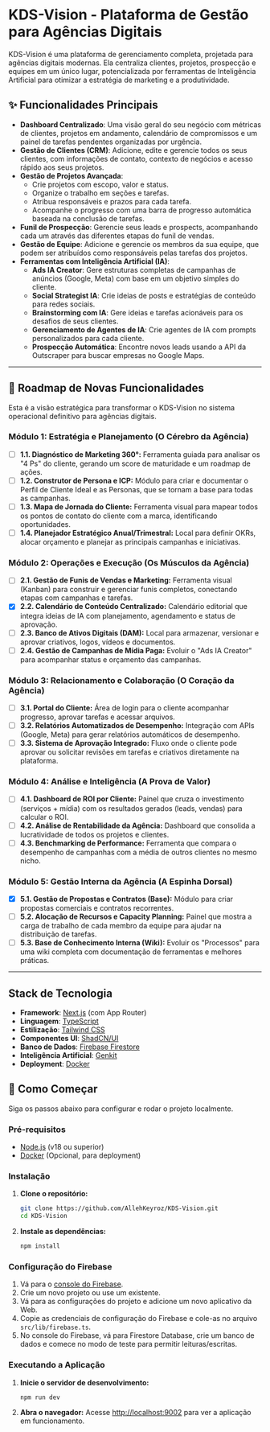 # KDS-Vision - Plataforma de Gestão para Agências Digitais

KDS-Vision é uma plataforma de gerenciamento completa, projetada para agências digitais modernas. Ela centraliza clientes, projetos, prospecção e equipes em um único lugar, potencializada por ferramentas de Inteligência Artificial para otimizar a estratégia de marketing e a produtividade.

## ✨ Funcionalidades Principais

- **Dashboard Centralizado**: Uma visão geral do seu negócio com métricas de clientes, projetos em andamento, calendário de compromissos e um painel de tarefas pendentes organizadas por urgência.
- **Gestão de Clientes (CRM)**: Adicione, edite e gerencie todos os seus clientes, com informações de contato, contexto de negócios e acesso rápido aos seus projetos.
- **Gestão de Projetos Avançada**:
    - Crie projetos com escopo, valor e status.
    - Organize o trabalho em seções e tarefas.
    - Atribua responsáveis e prazos para cada tarefa.
    - Acompanhe o progresso com uma barra de progresso automática baseada na conclusão de tarefas.
- **Funil de Prospecção**: Gerencie seus leads e prospects, acompanhando cada um através das diferentes etapas do funil de vendas.
- **Gestão de Equipe**: Adicione e gerencie os membros da sua equipe, que podem ser atribuídos como responsáveis pelas tarefas dos projetos.
- **Ferramentas com Inteligência Artificial (IA)**:
    - **Ads IA Creator**: Gere estruturas completas de campanhas de anúncios (Google, Meta) com base em um objetivo simples do cliente.
    - **Social Strategist IA**: Crie ideias de posts e estratégias de conteúdo para redes sociais.
    - **Brainstorming com IA**: Gere ideias e tarefas acionáveis para os desafios de seus clientes.
    - **Gerenciamento de Agentes de IA**: Crie agentes de IA com prompts personalizados para cada cliente.
    - **Prospecção Automática**: Encontre novos leads usando a API da Outscraper para buscar empresas no Google Maps.

---

## 🚀 Roadmap de Novas Funcionalidades

Esta é a visão estratégica para transformar o KDS-Vision no sistema operacional definitivo para agências digitais.

### Módulo 1: Estratégia e Planejamento (O Cérebro da Agência)

- [ ] **1.1. Diagnóstico de Marketing 360°:** Ferramenta guiada para analisar os "4 Ps" do cliente, gerando um score de maturidade e um roadmap de ações.
- [ ] **1.2. Construtor de Persona e ICP:** Módulo para criar e documentar o Perfil de Cliente Ideal e as Personas, que se tornam a base para todas as campanhas.
- [ ] **1.3. Mapa de Jornada do Cliente:** Ferramenta visual para mapear todos os pontos de contato do cliente com a marca, identificando oportunidades.
- [ ] **1.4. Planejador Estratégico Anual/Trimestral:** Local para definir OKRs, alocar orçamento e planejar as principais campanhas e iniciativas.

### Módulo 2: Operações e Execução (Os Músculos da Agência)

- [ ] **2.1. Gestão de Funis de Vendas e Marketing:** Ferramenta visual (Kanban) para construir e gerenciar funis completos, conectando etapas com campanhas e tarefas.
- [x] **2.2. Calendário de Conteúdo Centralizado:** Calendário editorial que integra ideias de IA com planejamento, agendamento e status de aprovação.
- [ ] **2.3. Banco de Ativos Digitais (DAM):** Local para armazenar, versionar e aprovar criativos, logos, vídeos e documentos.
- [ ] **2.4. Gestão de Campanhas de Mídia Paga:** Evoluir o "Ads IA Creator" para acompanhar status e orçamento das campanhas.

### Módulo 3: Relacionamento e Colaboração (O Coração da Agência)

- [ ] **3.1. Portal do Cliente:** Área de login para o cliente acompanhar progresso, aprovar tarefas e acessar arquivos.
- [ ] **3.2. Relatórios Automatizados de Desempenho:** Integração com APIs (Google, Meta) para gerar relatórios automáticos de desempenho.
- [ ] **3.3. Sistema de Aprovação Integrado:** Fluxo onde o cliente pode aprovar ou solicitar revisões em tarefas e criativos diretamente na plataforma.

### Módulo 4: Análise e Inteligência (A Prova de Valor)

- [ ] **4.1. Dashboard de ROI por Cliente:** Painel que cruza o investimento (serviços + mídia) com os resultados gerados (leads, vendas) para calcular o ROI.
- [ ] **4.2. Análise de Rentabilidade da Agência:** Dashboard que consolida a lucratividade de todos os projetos e clientes.
- [ ] **4.3. Benchmarking de Performance:** Ferramenta que compara o desempenho de campanhas com a média de outros clientes no mesmo nicho.

### Módulo 5: Gestão Interna da Agência (A Espinha Dorsal)

- [x] **5.1. Gestão de Propostas e Contratos (Base):** Módulo para criar propostas comerciais e contratos recorrentes.
- [ ] **5.2. Alocação de Recursos e Capacity Planning:** Painel que mostra a carga de trabalho de cada membro da equipe para ajudar na distribuição de tarefas.
- [ ] **5.3. Base de Conhecimento Interna (Wiki):** Evoluir os "Processos" para uma wiki completa com documentação de ferramentas e melhores práticas.

---

## Stack de Tecnologia

- **Framework**: [Next.js](https://nextjs.org/) (com App Router)
- **Linguagem**: [TypeScript](https://www.typescriptlang.org/)
- **Estilização**: [Tailwind CSS](https://tailwindcss.com/)
- **Componentes UI**: [ShadCN/UI](https://ui.shadcn.com/)
- **Banco de Dados**: [Firebase Firestore](https://firebase.google.com/docs/firestore)
- **Inteligência Artificial**: [Genkit](https://firebase.google.com/docs/genkit)
- **Deployment**: [Docker](https://www.docker.com/)

## 🏁 Como Começar

Siga os passos abaixo para configurar e rodar o projeto localmente.

### Pré-requisitos

- [Node.js](https://nodejs.org/en/) (v18 ou superior)
- [Docker](https://www.docker.com/get-started) (Opcional, para deployment)

### Instalação

1. **Clone o repositório:**
   ```bash
   git clone https://github.com/AllehKeyroz/KDS-Vision.git
   cd KDS-Vision
   ```

2. **Instale as dependências:**
   ```bash
   npm install
   ```

### Configuração do Firebase

1.  Vá para o [console do Firebase](https://console.firebase.google.com/).
2.  Crie um novo projeto ou use um existente.
3.  Vá para as configurações do projeto e adicione um novo aplicativo da Web.
4.  Copie as credenciais de configuração do Firebase e cole-as no arquivo `src/lib/firebase.ts`.
5.  No console do Firebase, vá para Firestore Database, crie um banco de dados e comece no modo de teste para permitir leituras/escritas.

### Executando a Aplicação

1. **Inicie o servidor de desenvolvimento:**
   ```bash
   npm run dev
   ```

2. **Abra o navegador:**
   Acesse [http://localhost:9002](http://localhost:9002) para ver a aplicação em funcionamento.
